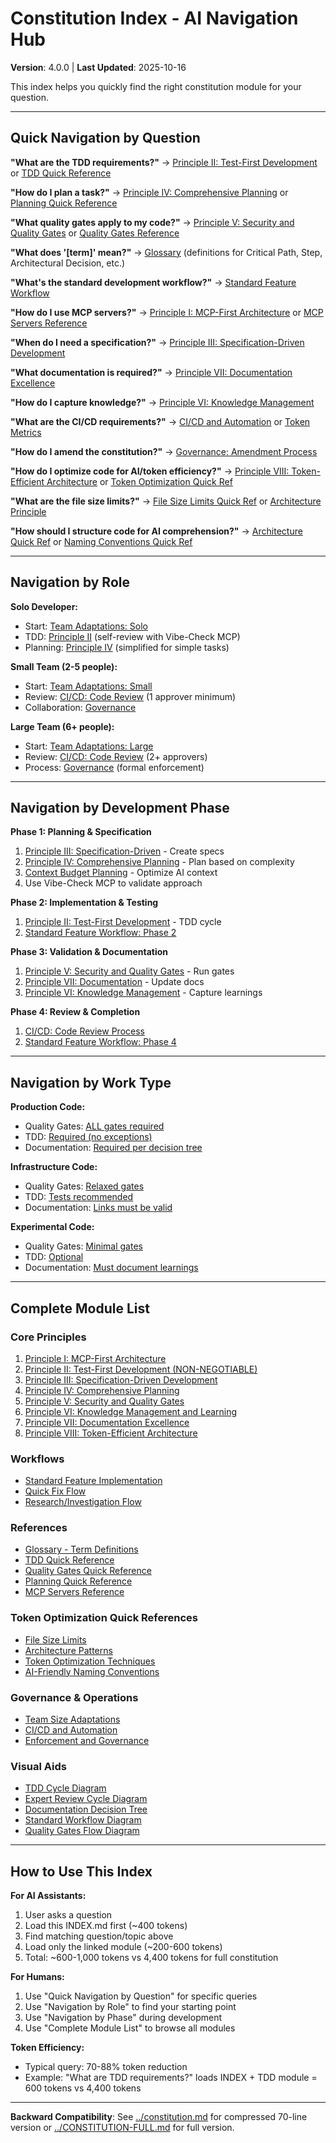 # Constitution Index - AI Navigation Hub

**Version**: 4.0.0 | **Last Updated**: 2025-10-16

This index helps you quickly find the right constitution module for your question.

---

## Quick Navigation by Question

**"What are the TDD requirements?"**
→ [Principle II: Test-First Development](principles/02-tdd.md) or [TDD Quick Reference](references/tdd-quick-ref.md)

**"How do I plan a task?"**
→ [Principle IV: Comprehensive Planning](principles/04-planning.md) or [Planning Quick Reference](references/planning-ref.md)

**"What quality gates apply to my code?"**
→ [Principle V: Security and Quality Gates](principles/05-quality-gates.md) or [Quality Gates Reference](references/quality-gates-ref.md)

**"What does '[term]' mean?"**
→ [Glossary](glossary.md) (definitions for Critical Path, Step, Architectural Decision, etc.)

**"What's the standard development workflow?"**
→ [Standard Feature Workflow](workflows/standard-feature.md)

**"How do I use MCP servers?"**
→ [Principle I: MCP-First Architecture](principles/01-mcp-first.md) or [MCP Servers Reference](references/mcp-servers-ref.md)

**"When do I need a specification?"**
→ [Principle III: Specification-Driven Development](principles/03-spec-driven.md)

**"What documentation is required?"**
→ [Principle VII: Documentation Excellence](principles/07-documentation.md)

**"How do I capture knowledge?"**
→ [Principle VI: Knowledge Management](principles/06-knowledge.md)

**"What are the CI/CD requirements?"**
→ [CI/CD and Automation](cicd.md) or [Token Metrics](cicd.md#token-metrics-track-weekly)

**"How do I amend the constitution?"**
→ [Governance: Amendment Process](governance.md#amendment-process)

**"How do I optimize code for AI/token efficiency?"**
→ [Principle VIII: Token-Efficient Architecture](principles/08-architecture.md) or [Token Optimization Quick Ref](quick-refs/token-optimization.md)

**"What are the file size limits?"**
→ [File Size Limits Quick Ref](quick-refs/file-limits.md) or [Architecture Principle](principles/08-architecture.md#file-size-limits)

**"How should I structure code for AI comprehension?"**
→ [Architecture Quick Ref](quick-refs/architecture.md) or [Naming Conventions Quick Ref](quick-refs/naming.md)

---

## Navigation by Role

**Solo Developer:**
- Start: [Team Adaptations: Solo](team-adaptations.md#solo-developer)
- TDD: [Principle II](principles/02-tdd.md) (self-review with Vibe-Check MCP)
- Planning: [Principle IV](principles/04-planning.md) (simplified for simple tasks)

**Small Team (2-5 people):**
- Start: [Team Adaptations: Small](team-adaptations.md#small-team-2-5-people)
- Review: [CI/CD: Code Review](cicd.md#code-review-process) (1 approver minimum)
- Collaboration: [Governance](governance.md)

**Large Team (6+ people):**
- Start: [Team Adaptations: Large](team-adaptations.md#mediumlarge-team-6-people)
- Review: [CI/CD: Code Review](cicd.md#code-review-process) (2+ approvers)
- Process: [Governance](governance.md) (formal enforcement)

---

## Navigation by Development Phase

**Phase 1: Planning & Specification**
1. [Principle III: Specification-Driven](principles/03-spec-driven.md) - Create specs
2. [Principle IV: Comprehensive Planning](principles/04-planning.md) - Plan based on complexity
3. [Context Budget Planning](principles/04-planning.md#context-budget-planning) - Optimize AI context
4. Use Vibe-Check MCP to validate approach

**Phase 2: Implementation & Testing**
1. [Principle II: Test-First Development](principles/02-tdd.md) - TDD cycle
2. [Standard Feature Workflow: Phase 2](workflows/standard-feature.md#phase-2-implementation--testing)

**Phase 3: Validation & Documentation**
1. [Principle V: Security and Quality Gates](principles/05-quality-gates.md) - Run gates
2. [Principle VII: Documentation](principles/07-documentation.md) - Update docs
3. [Principle VI: Knowledge Management](principles/06-knowledge.md) - Capture learnings

**Phase 4: Review & Completion**
1. [CI/CD: Code Review Process](cicd.md#code-review-process)
2. [Standard Feature Workflow: Phase 4](workflows/standard-feature.md#phase-4-review--completion)

---

## Navigation by Work Type

**Production Code:**
- Quality Gates: [ALL gates required](principles/05-quality-gates.md#production-code-all-gates-required)
- TDD: [Required (no exceptions)](principles/02-tdd.md)
- Documentation: [Required per decision tree](principles/07-documentation.md)

**Infrastructure Code:**
- Quality Gates: [Relaxed gates](principles/05-quality-gates.md#infrastructure-code-relaxed-gates)
- TDD: [Tests recommended](principles/02-tdd.md#work-type-requirements)
- Documentation: [Links must be valid](principles/07-documentation.md)

**Experimental Code:**
- Quality Gates: [Minimal gates](principles/05-quality-gates.md#experimental-code-minimal-gates)
- TDD: [Optional](principles/02-tdd.md#work-type-requirements)
- Documentation: [Must document learnings](principles/06-knowledge.md)

---

## Complete Module List

### Core Principles
1. [Principle I: MCP-First Architecture](principles/01-mcp-first.md)
2. [Principle II: Test-First Development (NON-NEGOTIABLE)](principles/02-tdd.md)
3. [Principle III: Specification-Driven Development](principles/03-spec-driven.md)
4. [Principle IV: Comprehensive Planning](principles/04-planning.md)
5. [Principle V: Security and Quality Gates](principles/05-quality-gates.md)
6. [Principle VI: Knowledge Management and Learning](principles/06-knowledge.md)
7. [Principle VII: Documentation Excellence](principles/07-documentation.md)
8. [Principle VIII: Token-Efficient Architecture](principles/08-architecture.md)

### Workflows
- [Standard Feature Implementation](workflows/standard-feature.md)
- [Quick Fix Flow](workflows/quick-fix.md)
- [Research/Investigation Flow](workflows/research.md)

### References
- [Glossary - Term Definitions](glossary.md)
- [TDD Quick Reference](references/tdd-quick-ref.md)
- [Quality Gates Quick Reference](references/quality-gates-ref.md)
- [Planning Quick Reference](references/planning-ref.md)
- [MCP Servers Reference](references/mcp-servers-ref.md)

### Token Optimization Quick References
- [File Size Limits](quick-refs/file-limits.md)
- [Architecture Patterns](quick-refs/architecture.md)
- [Token Optimization Techniques](quick-refs/token-optimization.md)
- [AI-Friendly Naming Conventions](quick-refs/naming.md)

### Governance & Operations
- [Team Size Adaptations](team-adaptations.md)
- [CI/CD and Automation](cicd.md)
- [Enforcement and Governance](governance.md)

### Visual Aids
- [TDD Cycle Diagram](diagrams/tdd-cycle.mermaid)
- [Expert Review Cycle Diagram](diagrams/expert-review-cycle.mermaid)
- [Documentation Decision Tree](diagrams/documentation-tree.mermaid)
- [Standard Workflow Diagram](diagrams/standard-workflow.mermaid)
- [Quality Gates Flow Diagram](diagrams/quality-gates-flow.mermaid)

---

## How to Use This Index

**For AI Assistants:**
1. User asks a question
2. Load this INDEX.md first (~400 tokens)
3. Find matching question/topic above
4. Load only the linked module (~200-600 tokens)
5. Total: ~600-1,000 tokens vs 4,400 tokens for full constitution

**For Humans:**
1. Use "Quick Navigation by Question" for specific queries
2. Use "Navigation by Role" to find your starting point
3. Use "Navigation by Phase" during development
4. Use "Complete Module List" to browse all modules

**Token Efficiency:**
- Typical query: 70-88% token reduction
- Example: "What are TDD requirements?" loads INDEX + TDD module = 600 tokens vs 4,400 tokens

---

**Backward Compatibility**: See [../constitution.md](../constitution.md) for compressed 70-line version or [../CONSTITUTION-FULL.md](../CONSTITUTION-FULL.md) for full version.
